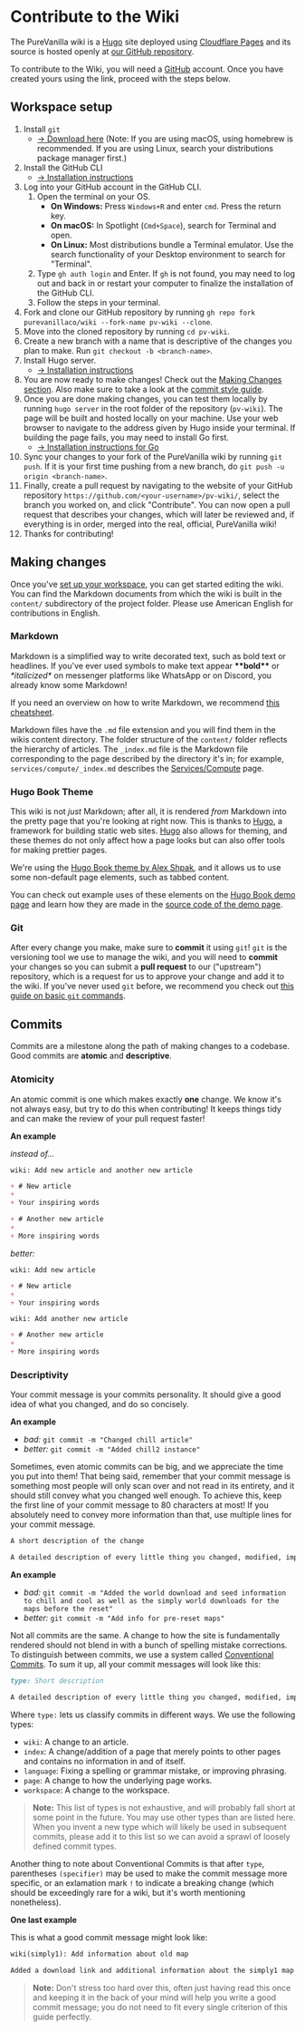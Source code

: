 # Contribute to the Wiki

The PureVanilla wiki is a [Hugo](https://gohugo.io/) site deployed using [Cloudflare Pages](https://pages.cloudflare.com/) and its source is hosted openly at [our GitHub repository](https://github.com/purevanillaco/wiki).

To contribute to the Wiki, you will need a [GitHub](https://github.com/signup) account. Once you have created yours using the link, proceed with the steps below.

## Workspace setup

1. Install `git`
	* [→ Download here](https://git-scm.com/downloads) (Note: If you are using macOS, using homebrew is recommended. If you are using Linux, search your distributions package manager first.)
2. Install the GitHub CLI
	* [→ Installation instructions](https://github.com/cli/cli#installation)
3. Log into your GitHub account in the GitHub CLI.
	1. Open the terminal on your OS.
		* **On Windows:** Press `Windows+R` and enter `cmd`. Press the return key.
		* **On macOS:** In Spotlight (`Cmd+Space`), search for Terminal and open.
		* **On Linux:** Most distributions bundle a Terminal emulator. Use the search functionality of your Desktop environment to search for "Terminal".
	2. Type `gh auth login` and Enter. If `gh` is not found, you may need to log out and back in or restart your computer to finalize the installation of the GitHub CLI.
	3. Follow the steps in your terminal.
4. Fork and clone our GitHub repository by running `gh repo fork purevanillaco/wiki --fork-name pv-wiki --clone`.
5. Move into the cloned repository by running `cd pv-wiki`.
6. Create a new branch with a name that is descriptive of the changes you plan to make. Run `git checkout -b <branch-name>`.
7. Install Hugo server.
	* [→ Installation instructions](https://gohugo.io/installation/)
8. You are now ready to make changes! Check out the [Making Changes section](#making-changes). Also make sure to take a look at the [commit style guide](#commits).
9. Once you are done making changes, you can test them locally by running `hugo server` in the root folder of the repository (`pv-wiki`). The page will be built and hosted locally on your machine. Use your web browser to navigate to the address given by Hugo inside your terminal. If building the page fails, you may need to install Go first.
	* [→ Installation instructions for Go](https://go.dev/doc/install)
10. Sync your changes to your fork of the PureVanilla wiki by running `git push`. If it is your first time pushing from a new branch, do `git push -u origin <branch-name>`.
11. Finally, create a pull request by navigating to the website of your GitHub repository `https://github.com/<your-username>/pv-wiki/`, select the branch you worked on, and click "Contribute". You can now open a pull request that describes your changes, which will later be reviewed and, if everything is in order, merged into the real, official, PureVanilla wiki!
12. Thanks for contributing!

## Making changes
Once you've [set up your workspace](#workspace-setup), you can get started editing the wiki. You can find the Markdown documents from which the wiki is built in the `content/` subdirectory of the project folder. Please use American English for contributions in English.

### Markdown
Markdown is a simplified way to write decorated text, such as bold text or headlines. If you've ever used symbols to make text appear **\*\*bold\*\*** or *\*italicized\** on messenger platforms like WhatsApp or on Discord, you already know some Markdown!

If you need an overview on how to write Markdown, we recommend [this cheatsheet](https://www.markdownguide.org/cheat-sheet/).

Markdown files have the `.md` file extension and you will find them in the wikis content directory. The folder structure of the `content/` folder reflects the hierarchy of articles. The `_index.md` file is the Markdown file corresponding to the page described by the directory it's in; for example, `services/compute/_index.md` describes the [Services/Compute](/services/compute/) page.

### Hugo Book Theme
This wiki is not *just* Markdown; after all, it is rendered *from* Markdown into the pretty page that you're looking at right now. This is thanks to [Hugo](https://gohugo.io/), a framework for building static web sites. [Hugo](https://gohugo.io/) also allows for theming, and these themes do not only affect how a page looks but can also offer tools for making prettier pages.

We're using the [Hugo Book theme by Alex Shpak](https://github.com/alex-shpak/hugo-book), and it allows us to use some non-default page elements, such as tabbed content.

You can check out example uses of these elements on the [Hugo Book demo page](https://hugo-book-demo.netlify.app/) and learn how they are made in the [source code of the demo page](https://github.com/alex-shpak/hugo-book/tree/main/exampleSite).

### Git
After every change you make, make sure to **commit** it using `git`! `git` is the versioning tool we use to manage the wiki, and you will need to **commit** your changes so you can submit a **pull request** to our ("upstream") repository, which is a request for us to approve your change and add it to the wiki. If you've never used `git` before, we recommend you check out [this guide on basic `git` commands](https://docs.github.com/en/get-started/using-git/about-git#basic-git-commands).

## Commits
Commits are a milestone along the path of making changes to a codebase. Good commits are **atomic** and **descriptive**.

### Atomicity
An atomic commit is one which makes exactly **one** change. We know it's not always easy, but try to do this when contributing! It keeps things tidy and can make the review of your pull request faster!

**An example**

_instead of..._

`wiki: Add new article and another new article`
```md
+ # New article
+ 
+ Your inspiring words

+ # Another new article
+ 
+ More inspiring words
```

_better:_

`wiki: Add new article`
```md
+ # New article
+ 
+ Your inspiring words
```
`wiki: Add another new article`
```md
+ # Another new article
+ 
+ More inspiring words
```

### Descriptivity

Your commit message is your commits personality. It should give a good idea of what you changed, and do so concisely.

**An example**

* _bad:_ `git commit -m "Changed chill article"`
* _better:_ `git commit -m "Added chill2 instance"`


Sometimes, even atomic commits can be big, and we appreciate the time you put into them! That being said, remember that your commit message is something most people will only scan over and not read in its entirety, and it should still convey what you changed well enough. To achieve this, keep the first line of your commit message to 80 characters at most! If you absolutely need to convey more information than that, use multiple lines for your commit message.

```md
A short description of the change

A detailed description of every little thing you changed, modified, improved and did to achieve what you set out to achieve!
```

**An example**

* _bad:_ `git commit -m "Added the world download and seed information to chill and cool as well as the simply world downloads for the maps before the reset"`
* _better:_ `git commit -m "Add info for pre-reset maps"`

Not all commits are the same. A change to how the site is fundamentally rendered should not blend in with a bunch of spelling mistake corrections. To distinguish between commits, we use a system called [Conventional Commits](https://www.conventionalcommits.org/en/v1.0.0/). To sum it up, all your commit messages will look like this:

```md
type: Short description

A detailed description of every little thing you changed, modified, improved and did to achieve what you set out to achieve!
```

Where `type:` lets us classify commits in different ways. We use the following types:

* `wiki`: A change to an article.
* `index`: A change/addition of a page that merely points to other pages and contains no information in and of itself.
* `language`: Fixing a spelling or grammar mistake, or improving phrasing.
* `page`: A change to how the underlying page works.
* `workspace`: A change to the workspace.

> **Note:** This list of types is not exhaustive, and will probably fall short at some point in the future. You may use other types than are listed here. When you invent a new type which will likely be used in subsequent commits, please add it to this list so we can avoid a sprawl of loosely defined commit types.

Another thing to note about Conventional Commits is that after `type`, parentheses `(specifier)` may be used to make the commit message more specific, or an exlamation mark `!` to indicate a breaking change (which should be exceedingly rare for a wiki, but it's worth mentioning nonetheless).

**One last example**

This is what a good commit message might look like:

```md
wiki(simply1): Add information about old map

Added a download link and additional information about the simply1 map that reset on <date> as well as moving the seed information to the dedicated history section.
```

> **Note:** Don't stress too hard over this, often just having read this once and keeping it in the back of your mind will help you write a good commit message; you do not need to fit every single criterion of this guide perfectly.